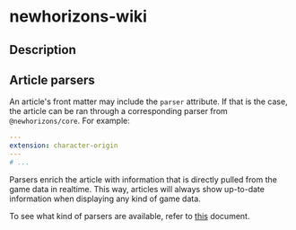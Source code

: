 # newhorizons-wiki

## Description

## Article parsers

An article's front matter may include the `parser` attribute. If that is the case, the article can be ran through a corresponding parser from `@newhorizons/core`. For example:

```yaml
---
extension: character-origin
---
# ...
```

Parsers enrich the article with information that is directly pulled from the game data in realtime. This way, articles will always show up-to-date information when displaying any kind of game data.

To see what kind of parsers are available, refer to [this]() document.

